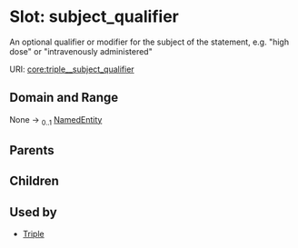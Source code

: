 
# Slot: subject_qualifier


An optional qualifier or modifier for the subject of the statement, e.g. "high dose" or "intravenously administered"

URI: [core:triple__subject_qualifier](http://w3id.org/ontogpt/core/triple__subject_qualifier)


## Domain and Range

None &#8594;  <sub>0..1</sub> [NamedEntity](NamedEntity.md)

## Parents


## Children


## Used by

 * [Triple](Triple.md)
